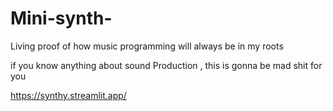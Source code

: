 # Mini-synth-

Living proof of how music programming will always be in my roots

if you  know anything about sound Production , this is gonna be mad shit for you

https://synthy.streamlit.app/
